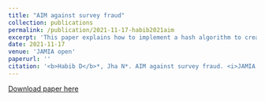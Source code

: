 ```yaml
---
title: "AIM against survey fraud"
collection: publications
permalink: /publication/2021-11-17-habib2021aim
excerpt: 'This paper explains how to implement a hash algorithm to create anonymous but deterministic identifiers, allowing for the provision of incentives without revealing identities of the participants. This easy-to-use method has implications for more efficient and ethical research as well as expedited IRB approval if identities would have otherwise not been anonymous to allow for incentive distribution. <br><br> *equally contributing first authors'
date: 2021-11-17
venue: 'JAMIA open'
paperurl: ''
citation: '<b>Habib D</b>*, Jha N*. AIM against survey fraud. <i>JAMIA Open</i>. 2021;4(4):ooab099. doi:10.1093/jamiaopen/ooab099'
---
```


[Download paper here](http://danielrshabib.github.io/files/habib2021aim.pdf)
